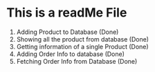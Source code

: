 # This is a readMe File

1. Adding Product to Database (Done)
2. Showing all the product from database (Done)
3. Getting information of a single Product (Done)
4. Adding Order Info to database (Done)
5. Fetching Order Info from Database (Done)